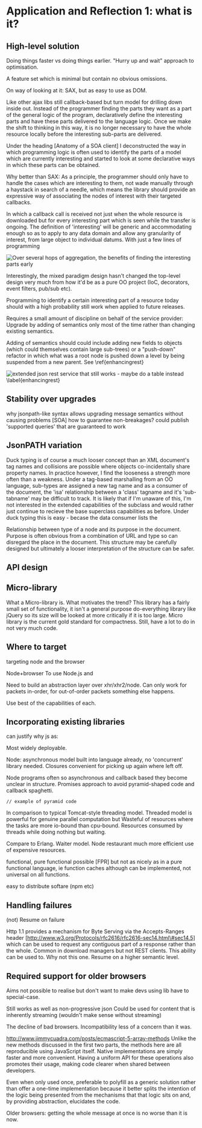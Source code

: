 Application and Reflection 1: what is it?
=========================================

High-level solution
-------------------

Doing things faster vs doing things earlier. "Hurry up and wait"
approach to optimisation.

A feature set which is minimal but contain no obvious omissions.

On way of looking at it: SAX, but as easy to use as DOM.

Like other ajax libs still callback-based but turn model for drilling
down inside out. Instead of the programmer finding the parts they want
as a part of the general logic of the program, declaratively define the
interesting parts and have these parts delivered to the language logic.
Once we make the shift to thinking in this way, it is no longer
necessary to have the whole resource locally before the interesting
sub-parts are delivered.

Under the heading [Anatomy of a SOA client] I deconstructed the way in
which programming logic is often used to identify the parts of a model
which are currently interesting and started to look at some declarative
ways in which these parts can be obtained.

Why better than SAX: As a principle, the programmer should only have to
handle the cases which are interesting to them, not wade manually
through a haystack in search of a needle, which means the library should
provide an expressive way of associating the nodes of interest with
their targeted callbacks.

In which a callback call is received not just when the whole resource is
downloaded but for every interesting part which is seen while the
transfer is ongoing. The definition of 'interesting' will be generic and
accommodating enough so as to apply to any data domain and allow any
granularity of interest, from large object to individual datums. With
just a few lines of programming

![Over several hops of aggregation, the benefits of finding the
interesting parts early](images/timeline)

Interestingly, the mixed paradigm design hasn't changed the top-level
design very much from how it'd be as a pure OO project (IoC, decorators,
event filters, pub/sub etc).

Programming to identify a certain interesting part of a resource today
should with a high probability still work when applied to future
releases.

Requires a small amount of discipline on behalf of the service provider:
Upgrade by adding of semantics only most of the time rather than
changing existing semantics.

Adding of semantics should could include adding new fields to objects
(which could themselves contain large sub-trees) or a "push-down"
refactor in which what was a root node is pushed down a level by being
suspended from a new parent. See \ref{enhancingrest}

![extended json rest service that still works - maybe do a table instead
\label{enhancingrest}](images/placeholder)

Stability over upgrades
-----------------------

why jsonpath-like syntax allows upgrading message semantics without
causing problems [SOA] how to guarantee non-breakages? could publish
'supported queries' that are guaranteed to work

JsonPATH variation
------------------

Duck typing is of course a much looser concept than an XML document's
tag names and collisions are possible where objects co-incidentally
share property names. In practice however, I find the looseness a
strength more often than a weakness. Under a tag-based marshalling from
an OO language, sub-types are assigned a new tag name and as a consumer
of the document, the 'isa' relationship between a 'class' tagname and
it's 'sub-tabname' may be difficult to track. It is likely that if I'm
unaware of this, I'm not interested in the extended capabilities of the
subclass and would rather just continue to recieve the base superclass
capabilities as before. Under duck typing this is easy - becase the data
consumer lists the

Relationship between type of a node and its purpose in the document.
Purpose is often obvious from a combination of URL and type so can
disregard the place in the document. This structure may be carefully
designed but ultimately a looser interpretation of the structure can be
safer.

API design
----------

Micro-library
-------------

What a Micro-library is. What motivates the trend? This library has a
fairly small set of functionality, it isn't a general purpose
do-everything library like jQuery so its size will be looked at more
critically if it is too large. Micro library is the current gold
standard for compactness. Still, have a lot to do in not very much code.

Where to target
---------------

targeting node and the browser

Node+browser To use Node.js and

Need to build an abstraction layer over xhr/xhr2/node. Can only work for
packets in-order, for out-of-order packets something else happens.

Use best of the capabilities of each.

Incorporating existing libraries
--------------------------------

can justify why js as:

Most widely deployable.

Node: asynchronous model built into language already, no 'concurrent'
library needed. Closures convenient for picking up again where left off.

Node programs often so asynchronous and callback based they become
unclear in structure. Promises approach to avoid pyramid-shaped code and
callback spaghetti.

~~~~ {.javascript}
// example of pyramid code
~~~~

In comparison to typical Tomcat-style threading model. Threaded model is
powerful for genuine parallel computation but Wasteful of resources
where the tasks are more io-bound than cpu-bound. Resources consumed by
threads while doing nothing but waiting.

Compare to Erlang. Waiter model. Node restaurant much more efficient use
of expensive resources.

functional, pure functional possible [FPR] but not as nicely as in a
pure functional language, ie function caches although can be
implemented, not universal on all functions.

easy to distribute softare (npm etc)

Handling failures
-----------------

(not) Resume on failure

Http 1.1 provides a mechanism for Byte Serving via the Accepts-Ranges
header [http://www.w3.org/Protocols/rfc2616/rfc2616-sec14.html\#sec14.5]
which can be used to request any contiguous part of a response rather
than the whole. Common in download managers but not REST clients. This
ability can be used to. Why not this one. Resume on a higher semantic
level.

Required support for older browsers
-----------------------------------

Aims not possible to realise but don't want to make devs using lib have
to special-case.

Still works as well as non-progressive json Could be used for content
that is inherently streaming (wouldn't make sense without streaming)

The decline of bad browsers. Incompatibility less of a concern than it
was.

http://www.jimmycuadra.com/posts/ecmascript-5-array-methods Unlike the
new methods discussed in the first two parts, the methods here are all
reproducible using JavaScript itself. Native implementations are simply
faster and more convenient. Having a uniform API for these operations
also promotes their usage, making code clearer when shared between
developers.

Even when only used once, preferable to polyfill as a generic solution
rather than offer a one-time implementation because it better splits the
intention of the logic being presented from the mechanisms that that
logic sits on and, by providing abstraction, elucidates the code.

Older browsers: getting the whole message at once is no worse than it is
now.

